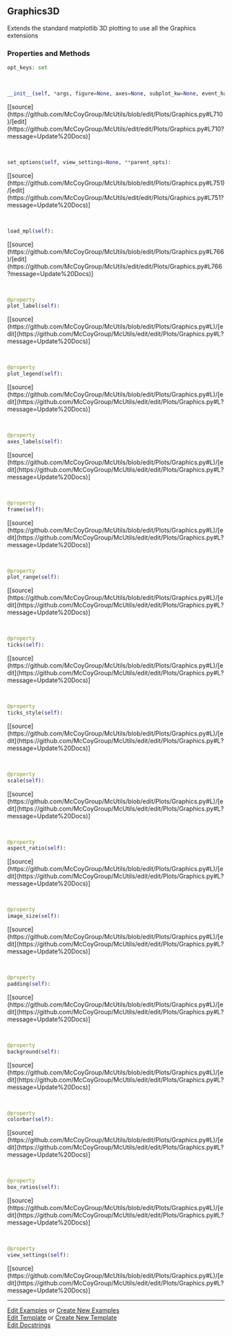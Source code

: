 ## <a id="McUtils.Plots.Graphics.Graphics3D">Graphics3D</a>
Extends the standard matplotlib 3D plotting to use all the Graphics extensions

### Properties and Methods
```python
opt_keys: set
```
<a id="McUtils.Plots.Graphics.Graphics3D.__init__" class="docs-object-method">&nbsp;</a> 
```python
__init__(self, *args, figure=None, axes=None, subplot_kw=None, event_handlers=None, animate=None, axes_labels=None, plot_label=None, plot_range=None, plot_legend=None, ticks=None, scale=None, ticks_style=None, image_size=None, background=None, view_settings=None, backend=<Backends.MPL: 'matplotlib'>, **kwargs): 
```
<div class="docs-source-link" markdown="1">
[[source](https://github.com/McCoyGroup/McUtils/blob/edit/Plots/Graphics.py#L710)/[edit](https://github.com/McCoyGroup/McUtils/edit/edit/Plots/Graphics.py#L710?message=Update%20Docs)]
</div>

<a id="McUtils.Plots.Graphics.Graphics3D.set_options" class="docs-object-method">&nbsp;</a> 
```python
set_options(self, view_settings=None, **parent_opts): 
```
<div class="docs-source-link" markdown="1">
[[source](https://github.com/McCoyGroup/McUtils/blob/edit/Plots/Graphics.py#L751)/[edit](https://github.com/McCoyGroup/McUtils/edit/edit/Plots/Graphics.py#L751?message=Update%20Docs)]
</div>

<a id="McUtils.Plots.Graphics.Graphics3D.load_mpl" class="docs-object-method">&nbsp;</a> 
```python
load_mpl(self): 
```
<div class="docs-source-link" markdown="1">
[[source](https://github.com/McCoyGroup/McUtils/blob/edit/Plots/Graphics.py#L766)/[edit](https://github.com/McCoyGroup/McUtils/edit/edit/Plots/Graphics.py#L766?message=Update%20Docs)]
</div>

<a id="McUtils.Plots.Graphics.Graphics3D.plot_label" class="docs-object-method">&nbsp;</a> 
```python
@property
plot_label(self): 
```
<div class="docs-source-link" markdown="1">
[[source](https://github.com/McCoyGroup/McUtils/blob/edit/Plots/Graphics.py#L)/[edit](https://github.com/McCoyGroup/McUtils/edit/edit/Plots/Graphics.py#L?message=Update%20Docs)]
</div>

<a id="McUtils.Plots.Graphics.Graphics3D.plot_legend" class="docs-object-method">&nbsp;</a> 
```python
@property
plot_legend(self): 
```
<div class="docs-source-link" markdown="1">
[[source](https://github.com/McCoyGroup/McUtils/blob/edit/Plots/Graphics.py#L)/[edit](https://github.com/McCoyGroup/McUtils/edit/edit/Plots/Graphics.py#L?message=Update%20Docs)]
</div>

<a id="McUtils.Plots.Graphics.Graphics3D.axes_labels" class="docs-object-method">&nbsp;</a> 
```python
@property
axes_labels(self): 
```
<div class="docs-source-link" markdown="1">
[[source](https://github.com/McCoyGroup/McUtils/blob/edit/Plots/Graphics.py#L)/[edit](https://github.com/McCoyGroup/McUtils/edit/edit/Plots/Graphics.py#L?message=Update%20Docs)]
</div>

<a id="McUtils.Plots.Graphics.Graphics3D.frame" class="docs-object-method">&nbsp;</a> 
```python
@property
frame(self): 
```
<div class="docs-source-link" markdown="1">
[[source](https://github.com/McCoyGroup/McUtils/blob/edit/Plots/Graphics.py#L)/[edit](https://github.com/McCoyGroup/McUtils/edit/edit/Plots/Graphics.py#L?message=Update%20Docs)]
</div>

<a id="McUtils.Plots.Graphics.Graphics3D.plot_range" class="docs-object-method">&nbsp;</a> 
```python
@property
plot_range(self): 
```
<div class="docs-source-link" markdown="1">
[[source](https://github.com/McCoyGroup/McUtils/blob/edit/Plots/Graphics.py#L)/[edit](https://github.com/McCoyGroup/McUtils/edit/edit/Plots/Graphics.py#L?message=Update%20Docs)]
</div>

<a id="McUtils.Plots.Graphics.Graphics3D.ticks" class="docs-object-method">&nbsp;</a> 
```python
@property
ticks(self): 
```
<div class="docs-source-link" markdown="1">
[[source](https://github.com/McCoyGroup/McUtils/blob/edit/Plots/Graphics.py#L)/[edit](https://github.com/McCoyGroup/McUtils/edit/edit/Plots/Graphics.py#L?message=Update%20Docs)]
</div>

<a id="McUtils.Plots.Graphics.Graphics3D.ticks_style" class="docs-object-method">&nbsp;</a> 
```python
@property
ticks_style(self): 
```
<div class="docs-source-link" markdown="1">
[[source](https://github.com/McCoyGroup/McUtils/blob/edit/Plots/Graphics.py#L)/[edit](https://github.com/McCoyGroup/McUtils/edit/edit/Plots/Graphics.py#L?message=Update%20Docs)]
</div>

<a id="McUtils.Plots.Graphics.Graphics3D.scale" class="docs-object-method">&nbsp;</a> 
```python
@property
scale(self): 
```
<div class="docs-source-link" markdown="1">
[[source](https://github.com/McCoyGroup/McUtils/blob/edit/Plots/Graphics.py#L)/[edit](https://github.com/McCoyGroup/McUtils/edit/edit/Plots/Graphics.py#L?message=Update%20Docs)]
</div>

<a id="McUtils.Plots.Graphics.Graphics3D.aspect_ratio" class="docs-object-method">&nbsp;</a> 
```python
@property
aspect_ratio(self): 
```
<div class="docs-source-link" markdown="1">
[[source](https://github.com/McCoyGroup/McUtils/blob/edit/Plots/Graphics.py#L)/[edit](https://github.com/McCoyGroup/McUtils/edit/edit/Plots/Graphics.py#L?message=Update%20Docs)]
</div>

<a id="McUtils.Plots.Graphics.Graphics3D.image_size" class="docs-object-method">&nbsp;</a> 
```python
@property
image_size(self): 
```
<div class="docs-source-link" markdown="1">
[[source](https://github.com/McCoyGroup/McUtils/blob/edit/Plots/Graphics.py#L)/[edit](https://github.com/McCoyGroup/McUtils/edit/edit/Plots/Graphics.py#L?message=Update%20Docs)]
</div>

<a id="McUtils.Plots.Graphics.Graphics3D.padding" class="docs-object-method">&nbsp;</a> 
```python
@property
padding(self): 
```
<div class="docs-source-link" markdown="1">
[[source](https://github.com/McCoyGroup/McUtils/blob/edit/Plots/Graphics.py#L)/[edit](https://github.com/McCoyGroup/McUtils/edit/edit/Plots/Graphics.py#L?message=Update%20Docs)]
</div>

<a id="McUtils.Plots.Graphics.Graphics3D.background" class="docs-object-method">&nbsp;</a> 
```python
@property
background(self): 
```
<div class="docs-source-link" markdown="1">
[[source](https://github.com/McCoyGroup/McUtils/blob/edit/Plots/Graphics.py#L)/[edit](https://github.com/McCoyGroup/McUtils/edit/edit/Plots/Graphics.py#L?message=Update%20Docs)]
</div>

<a id="McUtils.Plots.Graphics.Graphics3D.colorbar" class="docs-object-method">&nbsp;</a> 
```python
@property
colorbar(self): 
```
<div class="docs-source-link" markdown="1">
[[source](https://github.com/McCoyGroup/McUtils/blob/edit/Plots/Graphics.py#L)/[edit](https://github.com/McCoyGroup/McUtils/edit/edit/Plots/Graphics.py#L?message=Update%20Docs)]
</div>

<a id="McUtils.Plots.Graphics.Graphics3D.box_ratios" class="docs-object-method">&nbsp;</a> 
```python
@property
box_ratios(self): 
```
<div class="docs-source-link" markdown="1">
[[source](https://github.com/McCoyGroup/McUtils/blob/edit/Plots/Graphics.py#L)/[edit](https://github.com/McCoyGroup/McUtils/edit/edit/Plots/Graphics.py#L?message=Update%20Docs)]
</div>

<a id="McUtils.Plots.Graphics.Graphics3D.view_settings" class="docs-object-method">&nbsp;</a> 
```python
@property
view_settings(self): 
```
<div class="docs-source-link" markdown="1">
[[source](https://github.com/McCoyGroup/McUtils/blob/edit/Plots/Graphics.py#L)/[edit](https://github.com/McCoyGroup/McUtils/edit/edit/Plots/Graphics.py#L?message=Update%20Docs)]
</div>





___

[Edit Examples](https://github.com/McCoyGroup/McUtils/edit/edit/ci/examples/McUtils/Plots/Graphics/Graphics3D.md) or 
[Create New Examples](https://github.com/McCoyGroup/McUtils/new/edit/?filename=ci/examples/McUtils/Plots/Graphics/Graphics3D.md) <br/>
[Edit Template](https://github.com/McCoyGroup/McUtils/edit/edit/ci/docs/McUtils/Plots/Graphics/Graphics3D.md) or 
[Create New Template](https://github.com/McCoyGroup/McUtils/new/edit/?filename=ci/docs/templates/McUtils/Plots/Graphics/Graphics3D.md) <br/>
[Edit Docstrings](https://github.com/McCoyGroup/McUtils/edit/edit/McUtils/Plots/Graphics.py?message=Update%20Docs)